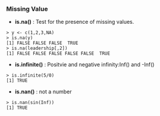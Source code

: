 ### Missing Value

* **is.na()** : Test for the presence of missing values.

```
> y <- c(1,2,3,NA)
> is.na(y)
[1] FALSE FALSE FALSE  TRUE
> is.na(leadership[,2])
[1] FALSE FALSE FALSE FALSE FALSE  TRUE
```

* **is.infinite()** : Positvie and negative infinity:Inf() and -Inf()
```
> is.infinite(5/0)
[1] TRUE
```
* **is.nan()** : not a number
```
> is.nan(sin(Inf))
[1] TRUE
```



